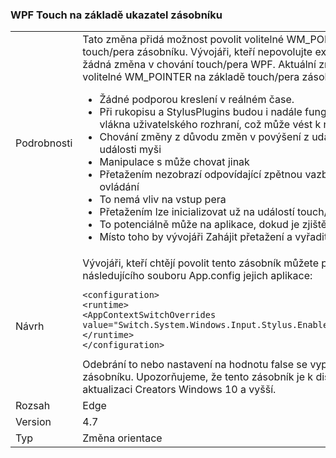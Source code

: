 ### <a name="wpf-pointer-based-touch-stack"></a>WPF Touch na základě ukazatel zásobníku

|   |   |
|---|---|
|Podrobnosti|Tato změna přidá možnost povolit volitelné WM_POINTER na základě WPF touch/pera zásobníku.  Vývojáři, kteří nepovolujte explicitně to měli vidět žádná změna v chování touch/pera WPF. Aktuální známé problémy s volitelné WM_POINTER na základě touch/pera zásobníku:<ul><li>Žádné podporou kreslení v reálném čase.</li><li>Při rukopisu a StylusPlugins budou i nadále fungovat, zpracovávají na vlákna uživatelského rozhraní, což může vést k nižšímu výkonu.</li><li>Chování změny z důvodu změn v povýšení z událostí touch/pera na události myši</li><li>Manipulace s může chovat jinak</li><li>Přetažením nezobrazí odpovídající zpětnou vazbu pro dotykové ovládání</li><li>To nemá vliv na vstup pera</li><li>Přetažením lze inicializovat už na událostí touch/pera</li><li>To potenciálně může na aplikace, dokud je zjištěna vstup z myši.</li><li>Místo toho by vývojáři Zahájit přetažení a vyřadit z událostí myši.</li></ul>|
|Návrh|Vývojáři, kteří chtějí povolit tento zásobník můžete přidat či sloučení následujícího souboru App.config jejich aplikace:<pre><code class="language-xml">&lt;configuration&gt;&#13;&#10;&lt;runtime&gt;&#13;&#10;&lt;AppContextSwitchOverrides value=&quot;Switch.System.Windows.Input.Stylus.EnablePointerSupport=true&quot;/&gt;&#13;&#10;&lt;/runtime&gt;&#13;&#10;&lt;/configuration&gt;&#13;&#10;</code></pre>Odebrání to nebo nastavení na hodnotu false se vypne této volitelné zásobníku. Upozorňujeme, že tento zásobník je k dispozici pouze při aktualizaci Creators Windows 10 a vyšší.|
|Rozsah|Edge|
|Version|4.7|
|Typ|Změna orientace|

